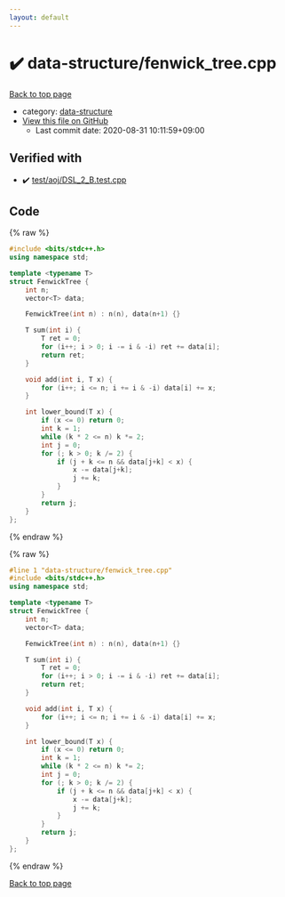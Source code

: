 ```yaml
---
layout: default
---
```


<!-- mathjax config similar to math.stackexchange -->
<script type="text/javascript" async
  src="https://cdnjs.cloudflare.com/ajax/libs/mathjax/2.7.5/MathJax.js?config=TeX-MML-AM_CHTML">
</script>
<script type="text/x-mathjax-config">
  MathJax.Hub.Config({
    TeX: { equationNumbers: { autoNumber: "AMS" }},
    tex2jax: {
      inlineMath: [ ['$','$'] ],
      processEscapes: true
    },
    "HTML-CSS": { matchFontHeight: false },
    displayAlign: "left",
    displayIndent: "2em"
  });
</script>

<script type="text/javascript" src="https://cdnjs.cloudflare.com/ajax/libs/jquery/3.4.1/jquery.min.js"></script>
<script src="https://cdn.jsdelivr.net/npm/jquery-balloon-js@1.1.2/jquery.balloon.min.js" integrity="sha256-ZEYs9VrgAeNuPvs15E39OsyOJaIkXEEt10fzxJ20+2I=" crossorigin="anonymous"></script>
<script type="text/javascript" src="../../assets/js/copy-button.js"></script>
<link rel="stylesheet" href="../../assets/css/copy-button.css" />


# :heavy_check_mark: data-structure/fenwick_tree.cpp

<a href="../../index.html">Back to top page</a>

* category: <a href="../../index.html#36397fe12f935090ad150c6ce0c258d4">data-structure</a>
* <a href="{{ site.github.repository_url }}/blob/master/data-structure/fenwick_tree.cpp">View this file on GitHub</a>
    - Last commit date: 2020-08-31 10:11:59+09:00




## Verified with

* :heavy_check_mark: <a href="../../verify/test/aoj/DSL_2_B.test.cpp.html">test/aoj/DSL_2_B.test.cpp</a>


## Code

<a id="unbundled"></a>
{% raw %}
```cpp
#include <bits/stdc++.h>
using namespace std;

template <typename T>
struct FenwickTree {
    int n;
    vector<T> data;

    FenwickTree(int n) : n(n), data(n+1) {}

    T sum(int i) {
        T ret = 0;
        for (i++; i > 0; i -= i & -i) ret += data[i];
        return ret;
    }

    void add(int i, T x) {
        for (i++; i <= n; i += i & -i) data[i] += x;
    }

    int lower_bound(T x) {
        if (x <= 0) return 0;
        int k = 1;
        while (k * 2 <= n) k *= 2;
        int j = 0;
        for (; k > 0; k /= 2) {
            if (j + k <= n && data[j+k] < x) {
                x -= data[j+k];
                j += k;
            }
        }
        return j;
    }
};
```
{% endraw %}

<a id="bundled"></a>
{% raw %}
```cpp
#line 1 "data-structure/fenwick_tree.cpp"
#include <bits/stdc++.h>
using namespace std;

template <typename T>
struct FenwickTree {
    int n;
    vector<T> data;

    FenwickTree(int n) : n(n), data(n+1) {}

    T sum(int i) {
        T ret = 0;
        for (i++; i > 0; i -= i & -i) ret += data[i];
        return ret;
    }

    void add(int i, T x) {
        for (i++; i <= n; i += i & -i) data[i] += x;
    }

    int lower_bound(T x) {
        if (x <= 0) return 0;
        int k = 1;
        while (k * 2 <= n) k *= 2;
        int j = 0;
        for (; k > 0; k /= 2) {
            if (j + k <= n && data[j+k] < x) {
                x -= data[j+k];
                j += k;
            }
        }
        return j;
    }
};

```
{% endraw %}

<a href="../../index.html">Back to top page</a>

